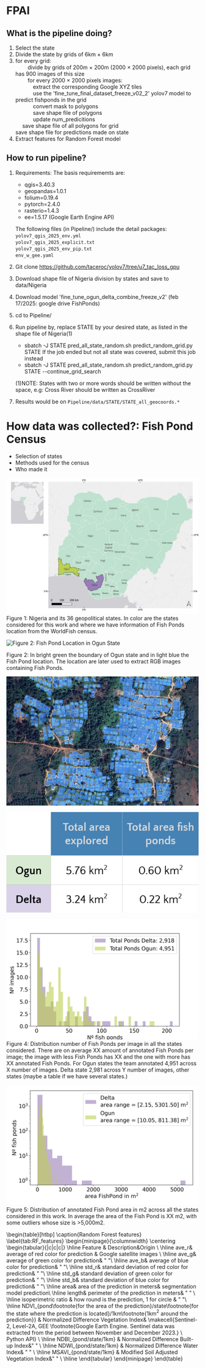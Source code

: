 # FPAI

## What is the pipeline doing?
1. Select the state
2. Divide the state by grids of 6km $\times$ 6km
3. for every grid:\
   &emsp;&emsp; divide by grids of 200m $\times$ 200m (2000 $\times$ 2000 pixels), each grid has 900 images of this size\
   &emsp;&emsp; for every 2000 $\times$ 2000 pixels images:\
      &emsp;&emsp;&emsp; extract the corresponding Google XYZ tiles\
      &emsp;&emsp;&emsp; use the 'fine_tune_final_dataset_freeze_v02_2' yolov7 model to predict fishponds in the grid\
      &emsp;&emsp;&emsp; convert mask to polygons\
      &emsp;&emsp;&emsp; save shape file of polygons\
      &emsp;&emsp;&emsp; update num_predicitions\
   &emsp; save shape file of all polygons for grid\
   save shape file for predictions made on state
4. Extract features for Random Forest model


## How to run pipeline?
1. Requirements:
   The basis requirememts are:
   *  qgis=3.40.3
   *  geopandas=1.0.1
   *  folium=0.19.4
   *  pytorch=2.4.0
   *  rasterio=1.4.3
   *  ee=1.5.17 (Google Earth Engine API)
     
   The following files (in Pipeline/) include the detail packages:\
   `yolov7_qgis_2025_env.yml`\
   `yolov7_qgis_2025_explicit.txt`\
   `yolov7_qgis_2025_env_pip.txt` \
   `env_w_gee.yaml`
    
  3. Git clone https://github.com/taceroc/yolov7/tree/u7_tac_loss_gpu
  4. Download shape file of Nigeria division by states and save to data/Nigeria
  5. Download model 'fine_tune_ogun_delta_combine_freeze_v2' (feb 17/2025: google drive FishPonds)
  6. cd to Pipeline/
  7. Run pipeline by, replace STATE by your desired state, as listed in the shape file of Nigeria(1)
     * sbatch -J STATE pred_all_state_random.sh predict_random_grid.py STATE
       If the job ended but not all state was covered, submit this job instead
     * sbatch -J STATE pred_all_state_random.sh predict_random_grid.py STATE --continue_grid_search
       
     (1)NOTE: States with two or more words should be written without the space, e.g: Cross River should be written as CrossRiver
  8. Results would be on `Pipeline/data/STATE/STATE_all_geocoords.*`

# How data was collected?: Fish Pond Census
  - Selection of states
  - Methods used for the census
  - Who made it
    
  ![Figure 1: Map showing Nigeria and states where census took place](images/map_big.png)
  Figure 1: Nigeria and its 36 geopolitical states. In color are the states considered for this work and where we have information of Fish Ponds location from the WorldFish census.

  ![Figure 2: Fish Pond Location in Ogun State ](images/ogun.png)
  
  Figure 2: In bright green the boundary of Ogun state and in light blue the Fish Pond location. The location are later used to extract RGB images containing Fish Ponds.

    
![Figure 3: Examples annotated images](images/roboflow_annotations.png)


![Figure 3a: Total area explored, total area fish ponds](images/total_area_fp.png)



![Figure 4: Distribution #ponds per image per state](images/dist_ponds_state.png)
Figure 4: Distribution number of Fish Ponds per image in all the states considered. There are on average XX amount of annotated Fish Ponds per image; the image with less Fish Ponds has XX and the one with more has XX annotated Fish Ponds. For Ogun states the team annotated 4,951 across X number of images. Delta state 2,981 across Y number of images, other states (maybe a table if we have several states.)

![Figure 5: Distribution fish pond sizes](images/dist_ponds_size.png)
Figure 5: Distribution of annotated Fish Pond area in m2 across all the states considered in this work. In average the area of the Fish Pond is XX m2, with some outliers whose size is >5,000m2.


\begin{table}[htbp]
\caption{Random Forest features}
  \label{tab:RF_features}
\begin{minipage}{\columnwidth}
\centering
\begin{tabular}{|c|c|c|}
\hline
Feature & Description&Origin \\
\hline
ave\_r& average of red color for prediction & Google satellite images \\ \hline
ave\_g&  average of green color for prediction&  " "\\ \hline
ave\_b&  average of blue color for prediction& " "\\ \hline
std\_r&  standard deviation of red color for prediction& " "\\ \hline
std\_g&  standard deviation of green color for prediction& " "\\ \hline
std\_b&  standard deviation of blue color for prediction& " "\\ \hline
area& area of the prediction in meters& segmentation model prediction\\ \hline
length& perimeter of the prediction in meters& " " \\ \hline
isoperimetric ratio & how round is the prediction, 1 for circle & " "\\ \hline
NDVI\_{pond\footnote{for the area of the prediction}/state\footnote{for the state where the prediction is located}/1km\footnote{1km$^{2}$ around the prediction}} &  Normalized Difference Vegetation Index& \makecell{Sentinel-2, Level-2A, GEE \footnote{Google Earth Engine. Sentinel data was extracted from the period between November and December 2023.} \\ Python API} \\ \hline
NDBI\_{pond/state/1km} &  Normalized Difference Built-up Index&" " \\ \hline
NDWI\_{pond/state/1km} &  Normalized Difference Water Index& " " \\ \hline
MSAVI\_{pond/state/1km} & Modified Soil Adjusted Vegetation Index&" " \\
\hline
\end{tabular}
\end{minipage}
\end{table}







  



